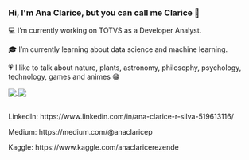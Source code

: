### Hi, I'm Ana Clarice, but you can call me Clarice 👋

<!--
**AnaClarice382/AnaClarice382** is a ✨ _special_ ✨ repository because its `README.md` (this file) appears on your GitHub profile.
-->
<p>💻 I’m currently working on TOTVS as a Developer Analyst.</p>
<p>🎓 I’m currently learning about data science and machine learning.</p>

<p>💗 I like to talk about nature, plants, astronomy, philosophy, psychology, technology, games and animes 😁</p>

<a href="https://github.com/anuraghazra/github-readme-stats">
   <img align="center" src="https://github-readme-stats.vercel.app/api?username=AnaClarice382&show_icons=true&theme=radical&hide_title=true" />
</a>
<a href="https://github.com/anuraghazra/github-readme-stats">
   <img align="center" src="https://github-readme-stats.vercel.app/api/top-langs/?username=AnaClarice382&layout=compact&theme=radical"/>
</a>
<br>
<br>
<p>LinkedIn: https://www.linkedin.com/in/ana-clarice-r-silva-519613116/</p>
<p>Medium: https://medium.com/@anaclaricep </p>
<p>Kaggle: https://www.kaggle.com/anaclaricerezende </p>
